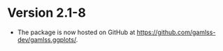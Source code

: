 # Version 2.1-8

* The package is now hosted on GitHub at
  <https://github.com/gamlss-dev/gamlss.ggplots/>.
